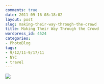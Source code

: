 ```yaml
---
comments: true
date: 2011-09-16 08:18:02
layout: post
slug: making-their-way-through-the-crowd
title: Making Their Way Through the Crowd
wordpress_id: 4524
categories:
- PhotoBlog
tags:
- 9/12/11-9/17/11
- NYC
- travel
---
```


![](http://ryanfitzer.com/main/wp-content/uploads/2011/09/2011-09-13-at-13-11-31.jpg)
